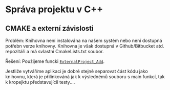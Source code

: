 # Správa projektu v C++ 

## CMAKE a externí závislosti

Problém:
Knihovna není instalována na našem systém nebo není dostupná potřebn verze knihovny. Knihovna je však dostupná v Github/Bitbucket atd. repozitáři a má svlastní CmakeLists.txt soubor.

Řešení:
Použijeme funcki [`ExternalProject_Add`](https://cmake.org/cmake/help/v3.5/module/ExternalProject.html).


Jestliže vytváříme aplikaci je dobré stejně separovat část kódu jako knihovnu, která je přilinkováná jak k výslednémů souboru s main funkcí, tak k kropejktu představujícíi testy....
